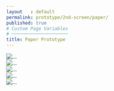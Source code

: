 ```yaml
---
layout   : default
permalink: prototype/2nd-screen/paper/
published: true
# Custom Page Variables
# ─────────────────────
title: Paper Prototype
---
```


<div class="card-columns">
    <div class="card">
        <img src="{{ site.baseurl }}/assets/images/paper-proto-sw/PAPER_1.jpg" class="card-img-top" alt="...">
    </div>
    <div class="card">
        <img src="{{ site.baseurl }}/assets/images/paper-proto-sw/PAPER_2.jpg" class="card-img-top" alt="...">
    </div>
    <div class="card">
        <img src="{{ site.baseurl }}/assets/images/paper-proto-sw/PAPER_3.jpg" class="card-img-top" alt="...">
    </div>
    <div class="card">
        <img src="{{ site.baseurl }}/assets/images/paper-proto-sw/PAPER_4.jpg" class="card-img-top" alt="...">
    </div>
    <div class="card">
        <img src="{{ site.baseurl }}/assets/images/paper-proto-sw/PAPER_5.jpg" class="card-img-top" alt="...">
    </div>
</div>